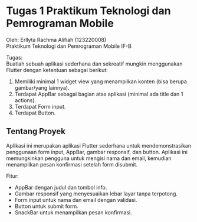 # Tugas 1 Praktikum Teknologi dan Pemrograman Mobile

Oleh:
Erllyta Rachma Alifiah (123220008)<br />
Praktikum Teknologi dan Pemrograman Mobile IF-B

Tugas:<br />
Buatlah sebuah aplikasi sederhana dan sekreatif mungkin menggunakan Flutter dengan ketentuan sebagai berikut:
1. Memiliki minimal 1 widget view yang menampilkan konten (bisa berupa gambar/yang lainnya). 
2. Terdapat AppBar sebagai bagian atas aplikasi (minimal ada title dan 1 actions). 
3. Terdapat Form input. 
4. Terdapat Button.

## Tentang Proyek

Aplikasi ini merupakan aplikasi Flutter sederhana untuk mendemonstrasikan penggunaan form input, AppBar, gambar responsif, dan button. Aplikasi ini memungkinkan pengguna untuk mengisi nama dan email, kemudian menampilkan pesan konfirmasi setelah form disubmit.

Fitur:
- AppBar dengan judul dan tombol info.
- Gambar responsif yang menyesuaikan lebar layar tanpa terpotong.
- Form input untuk nama dan email dengan validasi.
- Button untuk submit form.
- SnackBar untuk menampilkan pesan konfirmasi.
